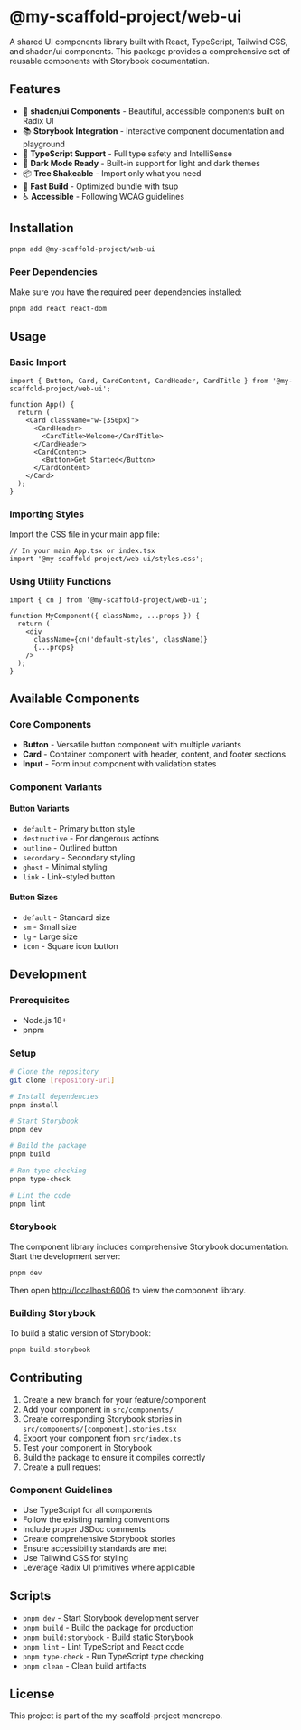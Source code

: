 # @my-scaffold-project/web-ui

A shared UI components library built with React, TypeScript, Tailwind CSS, and shadcn/ui components. This package provides a comprehensive set of reusable components with Storybook documentation.

## Features

- 🎨 **shadcn/ui Components** - Beautiful, accessible components built on Radix UI
- 📚 **Storybook Integration** - Interactive component documentation and playground
- 🎯 **TypeScript Support** - Full type safety and IntelliSense
- 🌙 **Dark Mode Ready** - Built-in support for light and dark themes
- 📦 **Tree Shakeable** - Import only what you need
- 🚀 **Fast Build** - Optimized bundle with tsup
- ♿ **Accessible** - Following WCAG guidelines

## Installation

```bash
pnpm add @my-scaffold-project/web-ui
```

### Peer Dependencies

Make sure you have the required peer dependencies installed:

```bash
pnpm add react react-dom
```

## Usage

### Basic Import

```tsx
import { Button, Card, CardContent, CardHeader, CardTitle } from '@my-scaffold-project/web-ui';

function App() {
  return (
    <Card className="w-[350px]">
      <CardHeader>
        <CardTitle>Welcome</CardTitle>
      </CardHeader>
      <CardContent>
        <Button>Get Started</Button>
      </CardContent>
    </Card>
  );
}
```

### Importing Styles

Import the CSS file in your main app file:

```tsx
// In your main App.tsx or index.tsx
import '@my-scaffold-project/web-ui/styles.css';
```

### Using Utility Functions

```tsx
import { cn } from '@my-scaffold-project/web-ui';

function MyComponent({ className, ...props }) {
  return (
    <div
      className={cn('default-styles', className)}
      {...props}
    />
  );
}
```

## Available Components

### Core Components

- **Button** - Versatile button component with multiple variants
- **Card** - Container component with header, content, and footer sections
- **Input** - Form input component with validation states

### Component Variants

#### Button Variants
- `default` - Primary button style
- `destructive` - For dangerous actions
- `outline` - Outlined button
- `secondary` - Secondary styling
- `ghost` - Minimal styling
- `link` - Link-styled button

#### Button Sizes
- `default` - Standard size
- `sm` - Small size
- `lg` - Large size
- `icon` - Square icon button

## Development

### Prerequisites

- Node.js 18+
- pnpm

### Setup

```bash
# Clone the repository
git clone [repository-url]

# Install dependencies
pnpm install

# Start Storybook
pnpm dev

# Build the package
pnpm build

# Run type checking
pnpm type-check

# Lint the code
pnpm lint
```

### Storybook

The component library includes comprehensive Storybook documentation. Start the development server:

```bash
pnpm dev
```

Then open [http://localhost:6006](http://localhost:6006) to view the component library.

### Building Storybook

To build a static version of Storybook:

```bash
pnpm build:storybook
```

## Contributing

1. Create a new branch for your feature/component
2. Add your component in `src/components/`
3. Create corresponding Storybook stories in `src/components/[component].stories.tsx`
4. Export your component from `src/index.ts`
5. Test your component in Storybook
6. Build the package to ensure it compiles correctly
7. Create a pull request

### Component Guidelines

- Use TypeScript for all components
- Follow the existing naming conventions
- Include proper JSDoc comments
- Create comprehensive Storybook stories
- Ensure accessibility standards are met
- Use Tailwind CSS for styling
- Leverage Radix UI primitives where applicable

## Scripts

- `pnpm dev` - Start Storybook development server
- `pnpm build` - Build the package for production
- `pnpm build:storybook` - Build static Storybook
- `pnpm lint` - Lint TypeScript and React code
- `pnpm type-check` - Run TypeScript type checking
- `pnpm clean` - Clean build artifacts

## License

This project is part of the my-scaffold-project monorepo.
